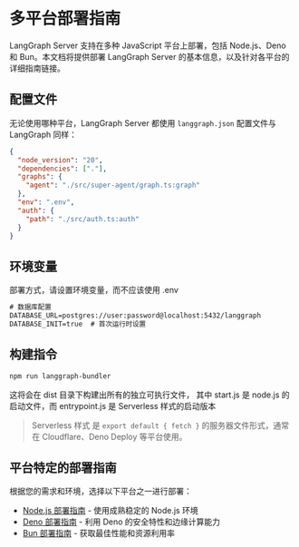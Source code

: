 # 多平台部署指南

LangGraph Server 支持在多种 JavaScript 平台上部署，包括 Node.js、Deno 和 Bun。本文档将提供部署 LangGraph Server 的基本信息，以及针对各平台的详细指南链接。

## 配置文件

无论使用哪种平台，LangGraph Server 都使用 `langgraph.json` 配置文件与 LangGraph 同样：

```json
{
  "node_version": "20",
  "dependencies": ["."],
  "graphs": {
    "agent": "./src/super-agent/graph.ts:graph"
  },
  "env": ".env",
  "auth": {
    "path": "./src/auth.ts:auth"
  }
}
```

## 环境变量

部署方式，请设置环境变量，而不应该使用 .env

```txt
# 数据库配置
DATABASE_URL=postgres://user:password@localhost:5432/langgraph
DATABASE_INIT=true  # 首次运行时设置
```

## 构建指令

```sh
npm run langgraph-bundler
```

这将会在 dist 目录下构建出所有的独立可执行文件，
其中 start.js 是 node.js 的启动文件，而 entrypoint.js 是 Serverless 样式的启动版本

> Serverless 样式 是 `export default { fetch }` 的服务器文件形式，通常在 Cloudflare、Deno Deploy 等平台使用。

## 平台特定的部署指南

根据您的需求和环境，选择以下平台之一进行部署：

- [Node.js 部署指南](./bun.mdnode.md) - 使用成熟稳定的 Node.js 环境
- [Deno 部署指南](./bun.mddeno.md) - 利用 Deno 的安全特性和边缘计算能力
- [Bun 部署指南](./bun.mdbun.md) - 获取最佳性能和资源利用率
